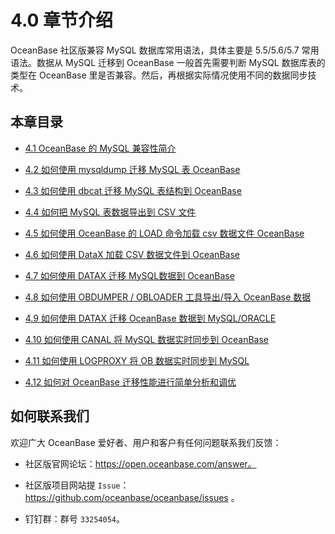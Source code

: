 4.0 章节介绍 
=============================



OceanBase 社区版兼容 MySQL 数据库常用语法，具体主要是 5.5/5.6/5.7 常用语法。数据从 MySQL 迁移到 OceanBase 一般首先需要判断 MySQL 数据库表的类型在 OceanBase 里是否兼容。然后，再根据实际情况使用不同的数据同步技术。



本章目录 
----------------------

* [4.1 OceanBase 的 MySQL 兼容性简介](/zh-CN/4.4-0-migrate-data-to-an-oceanbase-database/2.4-1-mysql-compatibility-of-oceanbase.md)

  

* [4.2 如何使用 mysqldump 迁移 MySQL 表 OceanBase](/zh-CN/4.4-0-migrate-data-to-an-oceanbase-database/3.4-2.md)

  

* [4.3 如何使用 dbcat 迁移 MySQL 表结构到 OceanBase](/zh-CN/4.4-0-migrate-data-to-an-oceanbase-database/4.4-3-how-to-use-dbcat-to-migrate-mysql-table-structures.md)

  

* [4.4 如何把 MySQL 表数据导出到 CSV 文件](/zh-CN/4.4-0-migrate-data-to-an-oceanbase-database/5.4-4-how-to-export-data-from-a-mysql-table-to.md)

  

* [4.5 如何使用 OceanBase 的 LOAD 命令加载 csv 数据文件 OceanBase](/zh-CN/4.4-0-migrate-data-to-an-oceanbase-database/6.4-5-how-to-use-the-load-command-of-oceanbase-to.md)

  

* [4.6 如何使用 DataX 加载 CSV 数据文件到 OceanBase](/zh-CN/4.4-0-migrate-data-to-an-oceanbase-database/7.4-6-how-to-use-datax-to-load-csv-data-files.md)

  

* [4.7 如何使用 DATAX 迁移 MySQL数据到 OceanBase](/zh-CN/4.4-0-migrate-data-to-an-oceanbase-database/8.4-7-migrate-mysql-data-to-oceanbase-by-using-datax.md)

  

* [4.8 如何使用 OBDUMPER / OBLOADER 工具导出/导入 OceanBase 数据](/zh-CN/4.4-0-migrate-data-to-an-oceanbase-database/9.4-8-how-to-use-obdumper-obloader-to-export-import.md)

  

* [4.9 如何使用 DATAX 迁移 OceanBase 数据到 MySQL/ORACLE](/zh-CN/4.4-0-migrate-data-to-an-oceanbase-database/10.4-9-how-to-migrate-data-from-oceanbase-to-mysql-or.md)

  

* [4.10 如何使用 CANAL 将 MySQL 数据实时同步到 OceanBase](/zh-CN/4.4-0-migrate-data-to-an-oceanbase-database/11.4-10-how-to-use-canal-to-synchronize-mysql-data-to.md)

  

* [4.11 如何使用 LOGPROXY 将 OB 数据实时同步到 MySQL](/zh-CN/4.4-0-migrate-data-to-an-oceanbase-database/12.4-11-how-to-use-logproxy-to-synchronize-ob-data-to.md)

  

* [4.12 如何对 OceanBase 迁移性能进行简单分析和调优](/zh-CN/4.4-0-migrate-data-to-an-oceanbase-database/13.4-12-how-to-analyze-and-optimize-the-performance-of-oceanbase.md)

  






如何联系我们 
------------------------

欢迎广大 OceanBase 爱好者、用户和客户有任何问题联系我们反馈：

* 社区版官网论坛：https://open.oceanbase.com/answer。

  

* 社区版项目网站提 `Issue`：https://github.com/oceanbase/oceanbase/issues 。

  

* 钉钉群：群号 `33254054`。

  





